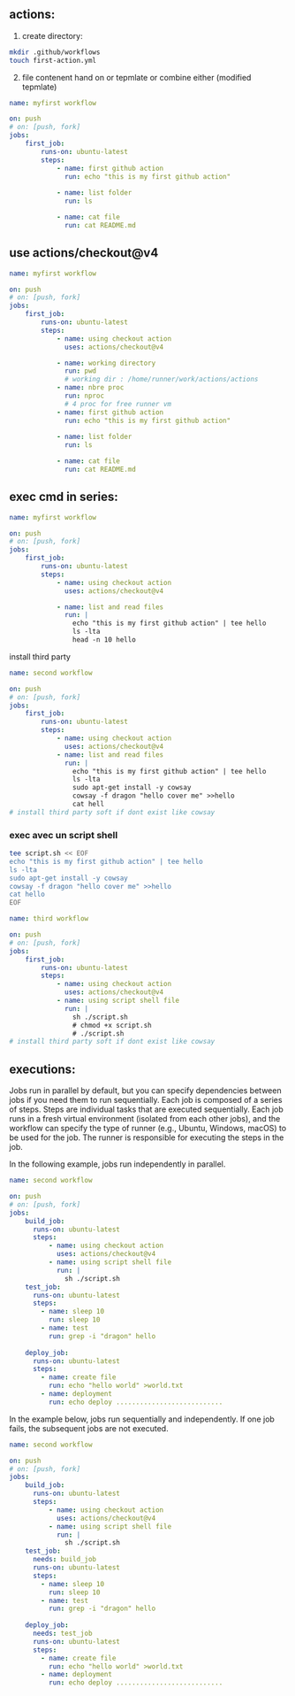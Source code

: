 ## actions:
1. create directory:
```sh
mkdir .github/workflows
touch first-action.yml
```
2. file contenent hand on or tepmlate or combine either (modified tepmlate)
```yml
name: myfirst workflow

on: push
# on: [push, fork]
jobs:
    first_job:
        runs-on: ubuntu-latest
        steps:
            - name: first github action
              run: echo "this is my first github action"
            
            - name: list folder
              run: ls 

            - name: cat file
              run: cat README.md
```
## use actions/checkout@v4
```yml
name: myfirst workflow

on: push
# on: [push, fork]
jobs:
    first_job:
        runs-on: ubuntu-latest
        steps:
            - name: using checkout action
              uses: actions/checkout@v4

            - name: working directory
              run: pwd
              # working dir : /home/runner/work/actions/actions
            - name: nbre proc
              run: nproc
              # 4 proc for free runner vm
            - name: first github action
              run: echo "this is my first github action"
            
            - name: list folder
              run: ls 

            - name: cat file
              run: cat README.md
```
## exec cmd in series:
```yml
name: myfirst workflow

on: push
# on: [push, fork]
jobs:
    first_job:
        runs-on: ubuntu-latest
        steps:
            - name: using checkout action
              uses: actions/checkout@v4

            - name: list and read files
              run: |
                echo "this is my first github action" | tee hello
                ls -lta
                head -n 10 hello
```
install third party
```yml
name: second workflow

on: push
# on: [push, fork]
jobs:
    first_job:
        runs-on: ubuntu-latest
        steps:
            - name: using checkout action
              uses: actions/checkout@v4
            - name: list and read files
              run: |
                echo "this is my first github action" | tee hello
                ls -lta
                sudo apt-get install -y cowsay
                cowsay -f dragon "hello cover me" >>hello
                cat hell
# install third party soft if dont exist like cowsay
```
### exec avec un script shell
```sh
tee script.sh << EOF 
echo "this is my first github action" | tee hello
ls -lta
sudo apt-get install -y cowsay
cowsay -f dragon "hello cover me" >>hello
cat hello
EOF
```
```yml
name: third workflow

on: push
# on: [push, fork]
jobs:
    first_job:
        runs-on: ubuntu-latest
        steps:
            - name: using checkout action
              uses: actions/checkout@v4
            - name: using script shell file
              run: |
                sh ./script.sh
                # chmod +x script.sh
                # ./script.sh
# install third party soft if dont exist like cowsay
```
## executions:
Jobs run in parallel by default, but you can specify dependencies between jobs if you need them to run sequentially. Each job is composed of a series of steps. Steps are individual tasks that are executed sequentially. Each job runs in a fresh virtual environment (isolated from each other jobs), and the workflow can specify the type of runner (e.g., Ubuntu, Windows, macOS) to be used for the job. The runner is responsible for executing the steps in the job.

In the following example, jobs run independently in parallel.
```yml
name: second workflow

on: push
# on: [push, fork]
jobs:
    build_job:
      runs-on: ubuntu-latest
      steps:
          - name: using checkout action
            uses: actions/checkout@v4
          - name: using script shell file
            run: |
              sh ./script.sh
    test_job:
      runs-on: ubuntu-latest
      steps:
        - name: sleep 10
          run: sleep 10
        - name: test
          run: grep -i "dragon" hello
    
    deploy_job:
      runs-on: ubuntu-latest
      steps:
        - name: create file
          run: echo "hello world" >world.txt
        - name: deployment
          run: echo deploy ...........................
```

In the example below, jobs run sequentially and independently. If one job fails, the subsequent jobs are not executed.
```yml
name: second workflow

on: push
# on: [push, fork]
jobs:
    build_job:
      runs-on: ubuntu-latest
      steps:
          - name: using checkout action
            uses: actions/checkout@v4
          - name: using script shell file
            run: |
              sh ./script.sh
    test_job:
      needs: build_job
      runs-on: ubuntu-latest
      steps:
        - name: sleep 10
          run: sleep 10
        - name: test
          run: grep -i "dragon" hello
    
    deploy_job:
      needs: test_job
      runs-on: ubuntu-latest
      steps:
        - name: create file
          run: echo "hello world" >world.txt
        - name: deployment
          run: echo deploy ...........................
```
```yaml

```